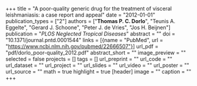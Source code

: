 +++
title = "A poor-quality generic drug for the treatment of visceral leishmaniasis: a case report and appeal"
date = "2012-01-01"
publication_types = ["2"]
authors = ["**Thomas P. C. Dorlo**", "Teunis A. Eggelte", "Gerard J. Schoone", "Peter J. de Vries", "Jos H. Beijnen"]
publication = "_PLOS Neglected Tropical Diseases_"
abstract = ""
doi = "10.1371/journal.pntd.0001544"
links = [{name = "PubMed", url = "https://www.ncbi.nlm.nih.gov/pubmed/22666507"}]
url_pdf = "pdf/dorlo_poor-quality_2012.pdf"
abstract_short = ""
image_preview = ""
selected = false
projects = []
tags = []
url_preprint = ""
url_code = ""
url_dataset = ""
url_project = ""
url_slides = ""
url_video = ""
url_poster = ""
url_source = ""
math = true
highlight = true
[header]
image = ""
caption = ""
+++

